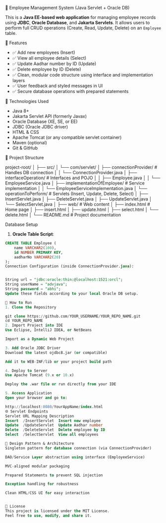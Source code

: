🧾 Employee Management System (Java Servlet + Oracle DB)

This is a **Java EE-based web application** for managing employee records using **JDBC**, **Oracle Database**, and **Jakarta Servlets**. It allows users to perform full CRUD operations (Create, Read, Update, Delete) on an `Employee` table.



 📌 Features

- ✅ Add new employees (Insert)
- ✅ View all employee details (Select)
- ✅ Update Aadhar number by ID (Update)
- ✅ Delete employee by ID (Delete)
- ✅ Clean, modular code structure using interface and implementation layers
- ✅ User feedback and styled messages in UI
- ✅ Secure database operations with prepared statements



 🧱 Technologies Used

- Java 8+
- Jakarta Servlet API (formerly Javax)
- Oracle Database (XE, SE, or EE)
- JDBC (Oracle JDBC driver)
- HTML & CSS
- Apache Tomcat (or any compatible servlet container)
- Maven (optional)
- Git & GitHub



📁 Project Structure

project-root/
│
├── src/
│ └── com/servlet/
│ ├── connectionProvider/ # Handles DB connection
│ │ └── ConnectionProvider.java
│ ├── interfaceOperation/ # Interfaces and POJO
│ │ ├── Employee.java
│ │ └── EmployeeService.java
│ ├── implementationOfEmployee/ # Service implementation
│ │ └── EmployeeServiceImplementation.java
│ └── operationToPerform/ # Servlets (Insert, Update, Delete, Select)
│ ├── InsertServlet.java
│ ├── DeleteServlet.java
│ ├── UpdateServlet.java
│ └── SelectServlet.java
│
├── web/ # Web content
│ ├── index.html # Home page
│ ├── insert.html
│ ├── update.html
│ ├── select.html
│ └── delete.html
│
└── README.md # Project documentation

 Database Setup

1. **Oracle Table Script**:

```sql
CREATE TABLE Employee (
    name VARCHAR2(100),
    id NUMBER PRIMARY KEY,
    aadharNo VARCHAR2(20)
);
Connection Configuration (inside ConnectionProvider.java):


String url = "jdbc:oracle:thin:@localhost:1521:orcl";
String userName = "advjava";
String password = "abhi";
Update these fields according to your local Oracle DB setup.

🚀 How to Run
1. Clone the Repository

git clone https://github.com/YOUR_USERNAME/YOUR_REPO_NAME.git
cd YOUR_REPO_NAME
2. Import Project into IDE
Use Eclipse, IntelliJ IDEA, or NetBeans

Import as a Dynamic Web Project

3. Add Oracle JDBC Driver
Download the latest ojdbc8.jar (or compatible)

Add it to WEB-INF/lib or your project build path

4. Deploy to Server
Use Apache Tomcat (9.x or 10.x)

Deploy the .war file or run directly from your IDE

5. Access Application
Open your browser and go to:

http://localhost:8080/YourAppName/index.html
🌐 Servlet Endpoints
Servlet	URL Mapping	Description
Insert	/InsertServlet	Insert new employee
Update	/UpdateServlet	Update Aadhar number
Delete	/DeleteServlet	Delete employee by ID
Select	/SelectServlet	View all employees

🧠 Design Pattern & Architecture
Singleton pattern for database connection (via ConnectionProvider)

DAO/Service Layer abstraction using interface (EmployeeService)

MVC-aligned modular packaging

Prepared Statements to prevent SQL injection

Exception handling for robustness

Clean HTML/CSS UI for easy interaction


📜 License
This project is licensed under the MIT License.
Feel free to use, modify, and share it.

